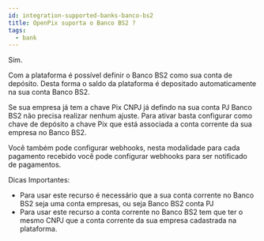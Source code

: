 ```yaml
---
id: integration-supported-banks-banco-bs2
title: OpenPix suporta o Banco BS2 ?
tags:
  - bank
---
```


Sim.

Com a plataforma é possível definir o Banco BS2 como sua conta de depósito. Desta forma o saldo da plataforma é depositado automaticamente na sua conta Banco BS2.

Se sua empresa já tem a chave Pix CNPJ já defindo na sua conta PJ Banco BS2 não precisa realizar nenhum ajuste. Para ativar basta configurar como chave de depósito a chave Pix que está associada a conta corrente da sua empresa no Banco BS2.

Você também pode configurar webhooks, nesta modalidade para cada pagamento recebido você pode configurar webhooks para ser notificado de pagamentos.

Dicas Importantes:

- Para usar este recurso é necessário que a sua conta corrente no Banco BS2 seja uma conta empresas, ou seja Banco BS2 conta PJ
- Para usar este recurso a conta corrente no Banco BS2 tem que ter o mesmo CNPJ que a conta corrente da sua empresa cadastrada na plataforma.
